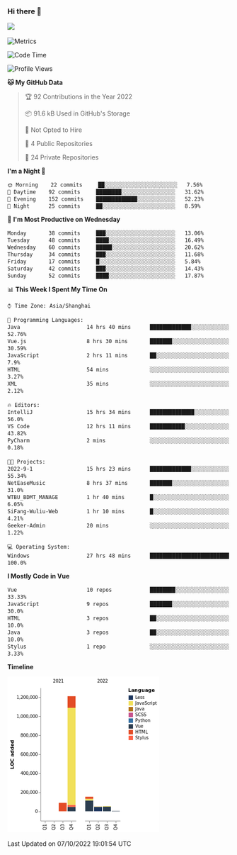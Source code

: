 ### Hi there 👋
![](https://github-readme-stats.vercel.app/api?username=Jamartin-create)

![Metrics](https://metrics.lecoq.io/Jamartin-create?template=classic&base.activity=0&base.community=0&base.repositories=0&isocalendar=1&calendar=1&languages=1&base=header%2C%20activity%2C%20community%2C%20repositories%2C%20metadata&base.indepth=false&base.hireable=false&isocalendar=false&isocalendar.duration=full-year&languages=false&languages.limit=8&languages.threshold=0%25&languages.other=false&languages.colors=github&languages.sections=most-used&languages.indepth=false&languages.analysis.timeout=15&languages.categories=markup%2C%20programming&languages.recent.categories=markup%2C%20programming&languages.recent.load=300&languages.recent.days=14&calendar=false&calendar.limit=1&config.timezone=Asia%2FShanghai)

<!--START_SECTION:waka-->
![Code Time](http://img.shields.io/badge/Code%20Time-226%20hrs%208%20mins-blue)

![Profile Views](http://img.shields.io/badge/Profile%20Views-0-blue)

**🐱 My GitHub Data** 

> 🏆 92 Contributions in the Year 2022
 > 
> 📦 91.6 kB Used in GitHub's Storage 
 > 
> 🚫 Not Opted to Hire
 > 
> 📜 4 Public Repositories 
 > 
> 🔑 24 Private Repositories  
 > 
**I'm a Night 🦉** 

```text
🌞 Morning    22 commits     ██░░░░░░░░░░░░░░░░░░░░░░░   7.56% 
🌆 Daytime    92 commits     ████████░░░░░░░░░░░░░░░░░   31.62% 
🌃 Evening    152 commits    █████████████░░░░░░░░░░░░   52.23% 
🌙 Night      25 commits     ██░░░░░░░░░░░░░░░░░░░░░░░   8.59%

```
📅 **I'm Most Productive on Wednesday** 

```text
Monday       38 commits     ███░░░░░░░░░░░░░░░░░░░░░░   13.06% 
Tuesday      48 commits     ████░░░░░░░░░░░░░░░░░░░░░   16.49% 
Wednesday    60 commits     █████░░░░░░░░░░░░░░░░░░░░   20.62% 
Thursday     34 commits     ███░░░░░░░░░░░░░░░░░░░░░░   11.68% 
Friday       17 commits     █░░░░░░░░░░░░░░░░░░░░░░░░   5.84% 
Saturday     42 commits     ███░░░░░░░░░░░░░░░░░░░░░░   14.43% 
Sunday       52 commits     ████░░░░░░░░░░░░░░░░░░░░░   17.87%

```


📊 **This Week I Spent My Time On** 

```text
⌚︎ Time Zone: Asia/Shanghai

💬 Programming Languages: 
Java                     14 hrs 40 mins      █████████████░░░░░░░░░░░░   52.76% 
Vue.js                   8 hrs 30 mins       ███████░░░░░░░░░░░░░░░░░░   30.59% 
JavaScript               2 hrs 11 mins       ██░░░░░░░░░░░░░░░░░░░░░░░   7.9% 
HTML                     54 mins             ░░░░░░░░░░░░░░░░░░░░░░░░░   3.27% 
XML                      35 mins             ░░░░░░░░░░░░░░░░░░░░░░░░░   2.12%

🔥 Editors: 
IntelliJ                 15 hrs 34 mins      ██████████████░░░░░░░░░░░   56.0% 
VS Code                  12 hrs 11 mins      ███████████░░░░░░░░░░░░░░   43.82% 
PyCharm                  2 mins              ░░░░░░░░░░░░░░░░░░░░░░░░░   0.18%

🐱‍💻 Projects: 
2022-9-1                 15 hrs 23 mins      █████████████░░░░░░░░░░░░   55.34% 
NetEaseMusic             8 hrs 37 mins       ███████░░░░░░░░░░░░░░░░░░   31.0% 
WTBU_BDMT_MANAGE         1 hr 40 mins        █░░░░░░░░░░░░░░░░░░░░░░░░   6.05% 
SiFang-Wuliu-Web         1 hr 10 mins        █░░░░░░░░░░░░░░░░░░░░░░░░   4.21% 
Geeker-Admin             20 mins             ░░░░░░░░░░░░░░░░░░░░░░░░░   1.22%

💻 Operating System: 
Windows                  27 hrs 48 mins      █████████████████████████   100.0%

```

**I Mostly Code in Vue** 

```text
Vue                      10 repos            ████████░░░░░░░░░░░░░░░░░   33.33% 
JavaScript               9 repos             ███████░░░░░░░░░░░░░░░░░░   30.0% 
HTML                     3 repos             ██░░░░░░░░░░░░░░░░░░░░░░░   10.0% 
Java                     3 repos             ██░░░░░░░░░░░░░░░░░░░░░░░   10.0% 
Stylus                   1 repo              ░░░░░░░░░░░░░░░░░░░░░░░░░   3.33%

```


**Timeline**

![Chart not found](https://raw.githubusercontent.com/Jamartin-create/Jamartin-create/master/charts/bar_graph.png) 


 Last Updated on 07/10/2022 19:01:54 UTC
<!--END_SECTION:waka-->
